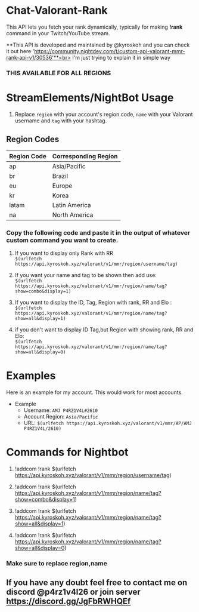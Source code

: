 # Chat-Valorant-Rank
This API lets you fetch your rank dynamically, typically for making **!rank** command in your Twitch/YouTube stream.

**This API is developed and maintained by @kyroskoh and you can check it out here 'https://community.nightdev.com/t/custom-api-valorant-mmr-rank-api-v1/30536'**<br>
I'm just trying to explain it in simple way

### THIS AVAILABLE FOR ALL REGIONS

# StreamElements/NightBot Usage

1. Replace `region` with your account's region code, `name` with your Valorant username and `tag` with your hashtag.


## Region Codes

| Region Code | Corresponding Region |
| ----------- | -------------------- |
| ap          | Asia/Pacific         |
| br          | Brazil               |
| eu          | Europe               |
| kr          | Korea                |
| latam       | Latin America        |
| na          | North America        |

### Copy the following code and paste it in the output of whatever custom command you want to create.
1. If you want to display only Rank with RR<br> 
`$(urlfetch https://api.kyroskoh.xyz/valorant/v1/mmr/region/username/tag)`

2. If you want your name and tag to be shown then add use: <BR>`$(urlfetch https://api.kyroskoh.xyz/valorant/v1/mmr/region/name/tag?show=combo&display=1)`

3. If you want to display the ID, Tag, Region with rank, RR and Elo : <BR> `$(urlfetch https://api.kyroskoh.xyz/valorant/v1/mmr/region/name/tag?show=all&display=1)`

4. if you don't want to display ID Tag,but Region with showing rank, RR and Elo: <BR> `$(urlfetch https://api.kyroskoh.xyz/valorant/v1/mmr/region/name/tag?show=all&display=0)`

# Examples

Here is an example for my account. This would work for most accounts.
+ Example 
  * Username: `AMJ P4RZ1V4L#2610`
  * Account Region: `Asia/Pacific`
  * URL: `$(urlfetch https://api.kyroskoh.xyz/valorant/v1/mmr/AP/AMJ P4RZ1V4L/2610)`

# Commands for Nightbot

1. !addcom !rank $(urlfetch https://api.kyroskoh.xyz/valorant/v1/mmr/region/username/tag)

2. !addcom !rank $(urlfetch https://api.kyroskoh.xyz/valorant/v1/mmr/region/name/tag?show=combo&display=1)

3. !addcom !rank $(urlfetch https://api.kyroskoh.xyz/valorant/v1/mmr/region/name/tag?show=all&display=1)

4. !addcom !rank $(urlfetch https://api.kyroskoh.xyz/valorant/v1/mmr/region/name/tag?show=all&display=0)

### Make sure to replace region,name

## If you have any doubt feel free to contact me on discord @p4rz1v4l26 or join server https://discord.gg/JgFbRWHQEf
